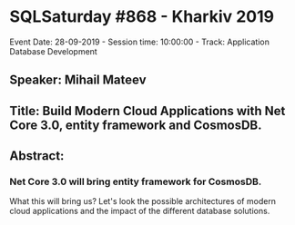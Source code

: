 # SQLSaturday #868 - Kharkiv 2019
Event Date: 28-09-2019 - Session time: 10:00:00 - Track: Application  Database Development
## Speaker: Mihail Mateev
## Title: Build Modern Cloud Applications with Net Core 3.0, entity framework and CosmosDB.
## Abstract:
### Net Core 3.0 will bring entity framework for CosmosDB. 
What this will bring us?
Let's look the possible architectures of modern cloud applications and the impact of the different database solutions.

